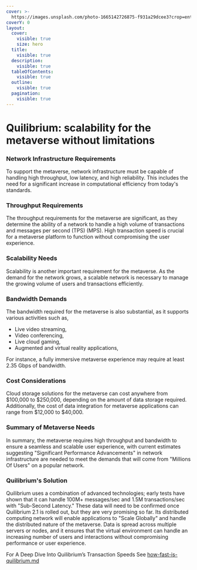 ```yaml
---
cover: >-
  https://images.unsplash.com/photo-1665142726875-f931a29dcee3?crop=entropy&cs=srgb&fm=jpg&ixid=M3wxOTcwMjR8MHwxfHNlYXJjaHw0fHwzZCUyMGdhbWV8ZW58MHx8fHwxNzQxNTA3NzY2fDA&ixlib=rb-4.0.3&q=85
coverY: 0
layout:
  cover:
    visible: true
    size: hero
  title:
    visible: true
  description:
    visible: true
  tableOfContents:
    visible: true
  outline:
    visible: true
  pagination:
    visible: true
---
```


# Quilibrium: scalability for the metaverse without limitations

### Network Infrastructure Requirements

To support the metaverse, network infrastructure must be capable of handling high throughput, low latency, and high reliability. This includes the need for a significant increase in computational efficiency from today's standards.

### Throughput Requirements

The throughput requirements for the metaverse are significant, as they determine the ability of a network to handle a high volume of transactions and messages per second (TPS) (MPS). High transaction speed is crucial for a metaverse platform to function without compromising the user experience.

### Scalability Needs

Scalability is another important requirement for the metaverse. As the demand for the network grows, a scalable network is necessary to manage the growing volume of users and transactions efficiently.

### Bandwidth Demands

The bandwidth required for the metaverse is also substantial, as it supports various activities such as,

* Live video streaming,
* Video conferencing,
* Live cloud gaming,
* Augmented and virtual reality applications,

For instance, a fully immersive metaverse experience may require at least 2.35 Gbps of bandwidth.

### Cost Considerations

Cloud storage solutions for the metaverse can cost anywhere from $100,000 to $250,000, depending on the amount of data storage required. Additionally, the cost of data integration for metaverse applications can range from $12,000 to $40,000.

### Summary of Metaverse Needs

In summary, the metaverse requires high throughput and bandwidth to ensure a seamless and scalable user experience, with current estimates suggesting "Significant Performance Advancements" in network infrastructure are needed to meet the demands that will come from "Millions Of Users" on a popular network.

### Quilibrium's Solution

Quilibrium uses a combination of advanced technologies; early tests have shown that it can handle 100M+ messages/sec and 1.5M transactions/sec with "Sub-Second Latency." These data will need to be confirmed once Quilibrium 2.1 is rolled out, but they are very promising so far. Its distributed computing network will enable applications to "Scale Globally" and handle the distributed nature of the metaverse. Data is spread across multiple servers or nodes, and it ensures that the virtual environment can handle an increasing number of users and interactions without compromising performance or user experience.

For A Deep Dive Into Quilibrium’s Transaction Speeds See [how-fast-is-quilibrium.md](../diving-into-quilibrium/how-fast-is-quilibrium.md "mention")

